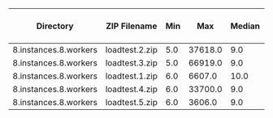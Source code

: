 | Directory | ZIP Filename | Min | Max | Median | 25th percentile | 50th percentile | 75th percentile | 99th percentile | 99.9th percentile | 99.99th percentile | 99.999th percentile | JSON File Count |
| --- | --- | --- | --- | --- | --- | --- | --- | --- | --- | --- | --- | --- |
| 8.instances.8.workers | loadtest.2.zip | 5.0 | 37618.0 | 9.0 | 8.0 | 9.0 | 12.0 | 38.0 | 68.0 | 24544.64 | 32581.4 | 136 |
| 8.instances.8.workers | loadtest.3.zip | 5.0 | 66919.0 | 9.0 | 8.0 | 9.0 | 12.0 | 39.0 | 68.0 | 1629.0 | 2124.31 | 136 |
| 8.instances.8.workers | loadtest.1.zip | 6.0 | 6607.0 | 10.0 | 9.0 | 10.0 | 15.0 | 46.0 | 615.6 | 2830.92 | 4430.26 | 133 |
| 8.instances.8.workers | loadtest.4.zip | 6.0 | 33700.0 | 9.0 | 8.0 | 9.0 | 14.0 | 43.0 | 70.0 | 1193.16 | 27603.42 | 136 |
| 8.instances.8.workers | loadtest.5.zip | 6.0 | 3606.0 | 9.0 | 8.0 | 9.0 | 12.0 | 36.0 | 60.0 | 295.96 | 2797.91 | 136 |
